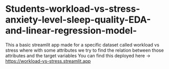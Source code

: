 # Students-workload-vs-stress-anxiety-level-sleep-quality-EDA-and-linear-regression-model-
This  a basic streamlit app made for a specific dataset called workload vs stress where with some attributes we try to find the relation between those attributes and the target variables
You can find this deployed here -> https://workload-vs-stress.streamlit.app

